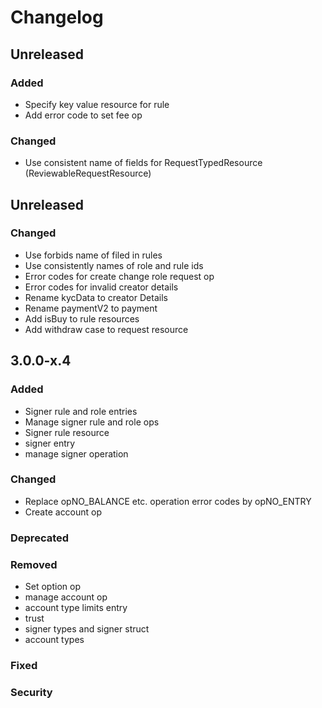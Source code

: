 # Changelog

## Unreleased

### Added

* Specify key value resource for rule
* Add error code to set fee op

### Changed

* Use consistent name of fields for RequestTypedResource (ReviewableRequestResource)

## Unreleased

### Changed

* Use forbids name of filed in rules
* Use consistently names of role and rule ids
* Error codes for create change role request op
* Error codes for invalid creator details
* Rename kycData to creator Details
* Rename paymentV2 to payment
* Add isBuy to rule resources
* Add withdraw case to request resource

## 3.0.0-x.4

### Added

* Signer rule and role entries
* Manage signer rule and role ops
* Signer rule resource
* signer entry
* manage signer operation

### Changed

* Replace opNO_BALANCE etc. operation error codes by opNO_ENTRY
* Create account op

### Deprecated

### Removed

* Set option op
* manage account op
* account type limits entry
* trust
* signer types and signer struct
* account types

### Fixed

### Security